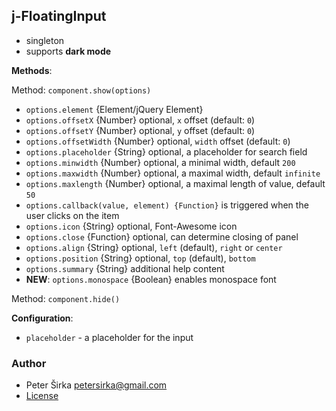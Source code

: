 ## j-FloatingInput

- singleton
- supports __dark mode__

__Methods__:

Method: `component.show(options)`

- `options.element` {Element/jQuery Element}
- `options.offsetX` {Number} optional, `x` offset (default: `0`)
- `options.offsetY` {Number} optional, `y` offset (default: `0`)
- `options.offsetWidth` {Number} optional, `width` offset (default: `0`)
- `options.placeholder` {String} optional, a placeholder for search field
- `options.minwidth` {Number} optional, a minimal width, default `200`
- `options.maxwidth` {Number} optional, a maximal width, default `infinite`
- `options.maxlength` {Number} optional, a maximal length of value, default `50`
- `options.callback(value, element) {Function}` is triggered when the user clicks on the item
- `options.icon` {String} optional, Font-Awesome icon
- `options.close` {Function} optional, can determine closing of panel
- `options.align` {String} optional, `left` (default), `right` or `center`
- `options.position` {String} optional, `top` (default), `bottom`
- `options.summary` {String} additional help content
- __NEW__: `options.monospace` {Boolean} enables monospace font

Method: `component.hide()`

__Configuration__:

- `placeholder` - a placeholder for the input

### Author

- Peter Širka <petersirka@gmail.com>
- [License](https://www.totaljs.com/license/)